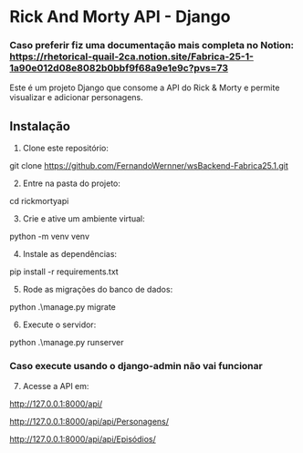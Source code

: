 # Rick And Morty API - Django

### Caso preferir fiz uma documentação mais completa no Notion: https://rhetorical-quail-2ca.notion.site/Fabrica-25-1-1a90e012d08e8082b0bbf9f68a9e1e9c?pvs=73

Este é um projeto Django que consome a API do Rick & Morty e permite visualizar e adicionar personagens.

## Instalação

1. Clone este repositório:

git clone https://github.com/FernandoWernner/wsBackend-Fabrica25.1.git

2. Entre na pasta do projeto:

cd rickmortyapi

3. Crie e ative um ambiente virtual:

python -m venv venv

4. Instale as dependências:

pip install -r requirements.txt

5. Rode as migrações do banco de dados:

python .\manage.py migrate

6. Execute o servidor:

python .\manage.py runserver

### Caso execute usando o django-admin não vai funcionar

7. Acesse a API em:

http://127.0.0.1:8000/api/

http://127.0.0.1:8000/api/api/Personagens/

http://127.0.0.1:8000/api/api/Episódios/

